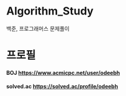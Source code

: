 # Algorithm_Study
백준, 프로그래머스 문제풀이

# 프로필
#### BOJ https://www.acmicpc.net/user/odeebh
#### solved.ac https://solved.ac/profile/odeebh
